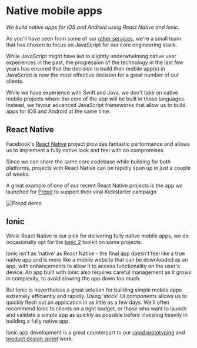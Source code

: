# Native mobile apps

_We build native apps for iOS and Android using React Native and Ionic._

As you'll have seen from some of our [other services](engineering/README.md), we're a small team that has chosen to focus on JavaScript for our core engineering stack.

While JavaScript might have led to slightly underwhelming native user experiences in the past, the progression of the technology in the last few years has ensured that the decision to build their mobile app(s) in JavaScript is now the most effective decision for a great number of our clients.

While we have experience with Swift and Java, we don't take on native mobile projects where the core of the app will be built in those languages. Instead, we favour advanced JavaScript frameworks that allow us to build apps for iOS and Android at the same time.

## React Native

Facebook's [React Native](https://facebook.github.io/react-native/) project provides fantastic performance and allows us to implement a fully native look and feel with no compromises.

Since we can share the same core codebase while building for both platforms, projects with React Native can be rapidly spun up in just a couple of weeks.

A great example of one of our recent React Native projects is the app we launched for [Prepd](https://hanno.co/work/prepd/) to support their viral Kickstarter campaign

![Prepd demo](https://player.vimeo.com/video/203132849?title&#x3D;0&amp;byline&#x3D;0&amp;portrait&#x3D;0)

## Ionic
While React Native is our pick for delivering fully native mobile apps, we do occasionally opt for the [Ionic 2](http://ionic.io/2) toolkit on some projects.

Ionic isn’t as ‘native’ as React Native - the final app doesn't feel like a true native app and is more like a mobile website that can be downloaded as an app, with enhancements to allow it to access functionality on the user's device. An app built with Ionic also requires careful management as it grows in complexity, to avoid slowing the app down too much.

But Ionic is nevertheless a great solution for building simple mobile apps extremely efficiently and rapidly. Using 'stock' UI components allows us to quickly flesh out an application in as little as a few days. We'll often recommend Ionic to clients on a tight budget, or those who want to launch and validate a simple app as quickly as possible before investing heavily in building a fully native app.

Ionic app development is a great counterpart to our [rapid prototyping](https://hanno.co/playbooks/ops/services/rapid-prototyping) and [product design sprint](https://hanno.co/playbooks/ops/services/product-design-sprints) work.

